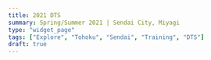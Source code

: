 ```yaml
---
title: 2021 DTS
summary: Spring/Summer 2021 | Sendai City, Miyagi
type: "widget_page"
tags: ["Explore", "Tohoku", "Sendai", "Training", "DTS"]
draft: true
---
```

